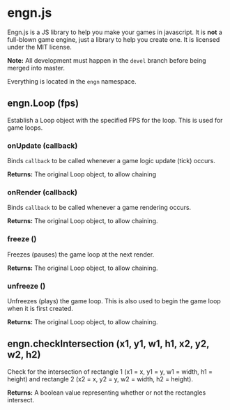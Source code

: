 # engn.js
Engn.js is a  JS library to help you make your games in javascript.
It is **not** a full-blown game engine, just a library to help you create one.
It is licensed under the MIT license.

**Note:** All development must happen in the `devel` branch before being merged into master.

Everything is located in the `engn` namespace.

## engn.Loop (fps)
Establish a Loop object with the specified FPS for the loop. This is used for game loops.

### onUpdate (callback)
Binds `callback` to be called whenever a game logic update (tick) occurs.

**Returns:** The original Loop object, to allow chaining

### onRender (callback)
Binds `callback` to be called whenever a game rendering occurs.

**Returns:** The original Loop object, to allow chaining.

### freeze ()
Freezes (pauses) the game loop at the next render.

**Returns:** The original Loop object, to allow chaining.

### unfreeze ()
Unfreezes (plays) the game loop. This is also used to begin the game loop when it is first created.

**Returns:** The original Loop object, to allow chaining.

## engn.checkIntersection (x1, y1, w1, h1, x2, y2, w2, h2)
Check for the intersection of rectangle 1
(x1 = x, y1 = y, w1 = width, h1 = height) and rectangle 2 (x2 = x, y2 = y, w2 = width, h2 = height).

**Returns:** A boolean value representing whether or not the rectangles intersect.
